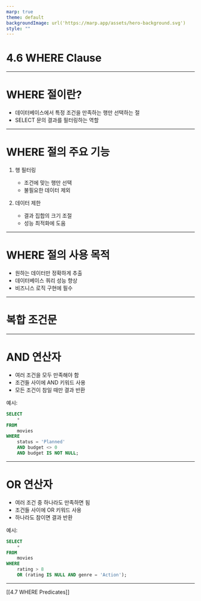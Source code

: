 ```yaml
---
marp: true
theme: default
backgroundImage: url('https://marp.app/assets/hero-background.svg')
style: ""
---
```


# 4.6 WHERE Clause

---

# WHERE 절이란?

- 데이터베이스에서 특정 조건을 만족하는 행만 선택하는 절
- SELECT 문의 결과를 필터링하는 역할

---

# WHERE 절의 주요 기능

1. 행 필터링

   - 조건에 맞는 행만 선택
   - 불필요한 데이터 제외

2. 데이터 제한
   - 결과 집합의 크기 조절
   - 성능 최적화에 도움

---

# WHERE 절의 사용 목적

- 원하는 데이터만 정확하게 추출
- 데이터베이스 쿼리 성능 향상
- 비즈니스 로직 구현에 필수

---

# 복합 조건문

---

# AND 연산자

- 여러 조건을 모두 만족해야 함
- 조건들 사이에 AND 키워드 사용
- 모든 조건이 참일 때만 결과 반환

예시:

```sql
SELECT
    *
FROM
    movies
WHERE
    status = 'Planned'
    AND budget <> 0
    AND budget IS NOT NULL;

```

---

# OR 연산자

- 여러 조건 중 하나라도 만족하면 됨
- 조건들 사이에 OR 키워드 사용
- 하나라도 참이면 결과 반환

예시:

```sql
SELECT
    *
FROM
    movies
WHERE
    rating > 8
    OR (rating IS NULL AND genre = 'Action');

```

---

[[4.7 WHERE Predicates]]
